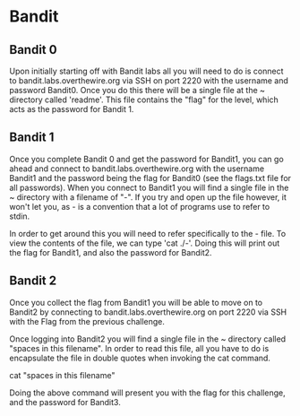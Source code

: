 ﻿# Bandit

## Bandit 0

Upon initially starting off with Bandit labs all you will need
to do is connect to bandit.labs.overthewire.org via SSH on port
2220 with the username and password Bandit0. Once you do this
there will be a single file at the ~ directory called 'readme'.
This file contains the "flag" for the level, which acts as the 
password for Bandit 1.

## Bandit 1

Once you complete Bandit 0 and get the password for Bandit1,
you can go ahead and connect to bandit.labs.overthewire.org with
the username Bandit1 and the password being the flag for Bandit0
(see the flags.txt file for all passwords). When you connect to
Bandit1 you will find a single file in the ~ directory with a 
filename of "-". If you try and open up the file however, it 
won't let you, as - is a convention that a lot of programs
use to refer to stdin. 

In order to get around this you will need to refer specifically 
to the - file. To view the contents of the file, we can type 
'cat ./-'. Doing this will print out the flag for Bandit1, 
and also the password for Bandit2.


## Bandit 2

Once you collect the flag from Bandit1 you will be able to 
move on to Bandit2 by connecting to bandit.labs.overthewire.org
on port 2220 via SSH with the Flag from the previous challenge.

Once logging into Bandit2 you will find a single file in the ~
directory called "spaces in this filename". In order to read 
this file, all you have to do is encapsulate the file in double
quotes when invoking the cat command. 

cat "spaces in this filename"

Doing the above command will present you with the flag for this
challenge, and the password for Bandit3. 


